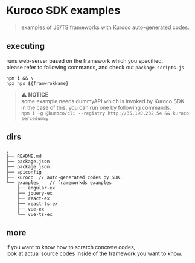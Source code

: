 # Kuroco SDK examples

> examples of JS/TS frameworks with Kuroco auto-generated codes.

## executing

runs web-server based on the framework which you specified.  
please refer to following commands, and check out `package-scripts.js`.

```
npm i && \
npx nps ${framwrokName}
```

> :warning: **NOTICE**  
> some example needs dummyAPI which is invoked by Kuroco SDK.  
> in the case of this, you can run one by following commands.  
> `npm i -g @kuroco/cli --registry http://35.190.232.54 && kuroco sercedummy`

## dirs

```
.
├── README.md
├── package.json
├── package.json
├── apiconfig
├── kuroco  // auto-generated codes by SDK.
└── examples    // frameworkds examples
    ├── angular-ex
    ├── jquery-ex
    ├── react-ex
    ├── react-ts-ex
    ├── vue-ex
    └── vue-ts-ex
```

## more

if you want to know how to scratch concrete codes,  
look at actual source codes inside of the framework you want to know.
